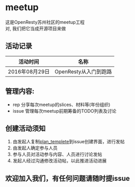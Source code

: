 # meetup

这是OpenResty苏州社区的meetup工程<br>
对, 我们把它当成开源项目来做

## 活动记录

活动时间        | 名称
--------------- | -------------
2016年08月29日  | OpenResty从入门到跑路

## 管理内容:

- rep 分享每次meetup的slices、材料等(年份组织)
- issue 管理每次meetup前期筹备的TODO列表及讨论

## 创建活动须知

1. 由发起人复制[plan_templete](./plan_templete.md)到issue创建界面，进行发帖
2. 由发起人确定参与人员
3. 参与人员对活动参与内容、人员进行讨论发帖
4. 发起人经过沟通修改活动帖，以此推进活动进展

## 欢迎加入我们，有任何问题请随时提issue
